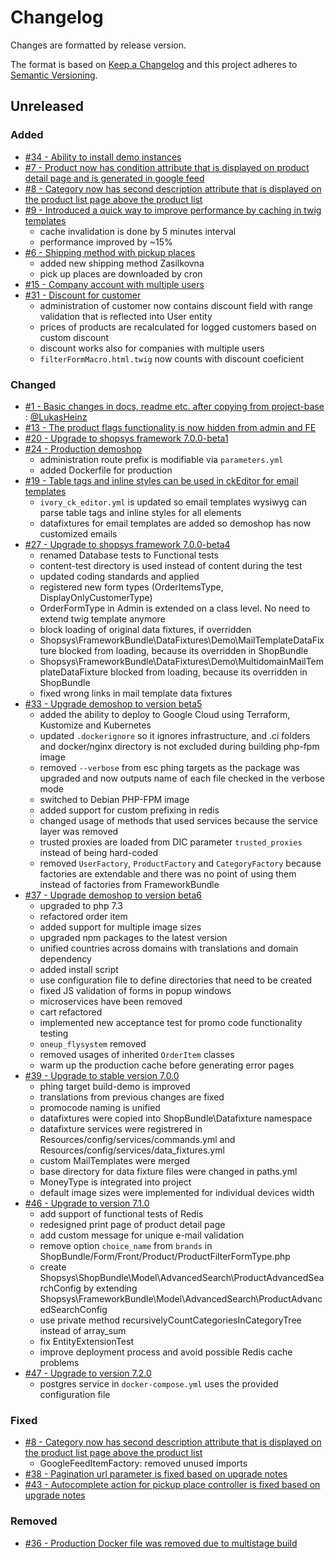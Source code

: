 # Changelog
Changes are formatted by release version.

The format is based on [Keep a Changelog](http://keepachangelog.com/en/1.0.0/)
and this project adheres to [Semantic Versioning](http://semver.org/spec/v2.0.0.html).

## Unreleased
### Added
- [#34 - Ability to install demo instances](https://github.com/shopsys/demoshop/pull/34)
- [#7 - Product now has condition attribute that is displayed on product detail page and is generated in google feed](https://github.com/shopsys/demoshop/pull/7)
- [#8 - Category now has second description attribute that is displayed on the product list page above the product list](https://github.com/shopsys/demoshop/pull/8)
- [#9 - Introduced a quick way to improve performance by caching in twig templates](https://github.com/shopsys/demoshop/pull/9)
    - cache invalidation is done by 5 minutes interval
    - performance improved by ~15%
- [#6 - Shipping method with pickup places](https://github.com/shopsys/demoshop/pull/6)
    - added new shipping method Zasilkovna
    - pick up places are downloaded by cron
- [#15 - Company account with multiple users](https://github.com/shopsys/demoshop/pull/15)
- [#31 - Discount for customer](https://github.com/shopsys/demoshop/pull/31)
    - administration of customer now contains discount field with range validation that is reflected into User entity
    - prices of products are recalculated for logged customers based on custom discount
    - discount works also for companies with multiple users
    - `filterFormMacro.html.twig` now counts with discount coeficient

### Changed
- [#1 - Basic changes in docs, readme etc. after copying from project-base](https://github.com/shopsys/demoshop/pull/1) : [@LukasHeinz]
- [#13 - The product flags functionality is now hidden from admin and FE](https://github.com/shopsys/demoshop/pull/13)
- [#20 - Upgrade to shopsys framework 7.0.0-beta1](https://github.com/shopsys/demoshop/pull/20)
- [#24 - Production demoshop](https://github.com/shopsys/demoshop/pull/24)
    - administration route prefix is modifiable via `parameters.yml`
    - added Dockerfile for production
- [#19 - Table tags and inline styles can be used in ckEditor for email templates](https://github.com/shopsys/demoshop/pull/19)
    - `ivory_ck_editor.yml` is updated so email templates wysiwyg can parse table tags and inline styles for all elements
    - datafixtures for email templates are added so demoshop has now customized emails
- [#27 - Upgrade to shopsys framework 7.0.0-beta4](https://github.com/shopsys/demoshop/pull/27)
    - renamed Database tests to Functional tests
    - content-test directory is used instead of content during the test
    - updated coding standards and applied
    - registered new form types (OrderItemsType, DisplayOnlyCustomerType)
    - OrderFormType in Admin is extended on a class level. No need to extend twig template anymore
    - block loading of original data fixtures, if overridden
    - Shopsys\FrameworkBundle\DataFixtures\Demo\MailTemplateDataFixture blocked from loading, because its overridden in ShopBundle 
    - Shopsys\FrameworkBundle\DataFixtures\Demo\MultidomainMailTemplateDataFixture blocked from loading, because its overridden in ShopBundle
    - fixed wrong links in mail template data fixtures
- [#33 - Upgrade demoshop to version beta5](https://github.com/shopsys/demoshop/pull/33)
    - added the ability to deploy to Google Cloud using Terraform, Kustomize and Kubernetes 
    - updated `.dockerignore` so it ignores infrastructure, and .ci folders and docker/nginx directory is not excluded during building php-fpm image
    - removed `--verbose` from esc phing targets as the package was upgraded and now outputs name of each file checked in the verbose mode
    - switched to Debian PHP-FPM image
    - added support for custom prefixing in redis
    - changed usage of methods that used services because the service layer was removed
    - trusted proxies are loaded from DIC parameter `trusted_proxies` instead of being hard-coded
    - removed `UserFactory`, `ProductFactory` and `CategoryFactory` because factories are extendable and there was no point of using them instead of factories from FrameworkBundle
- [#37 - Upgrade demoshop to version beta6](https://github.com/shopsys/demoshop/pull/37)
    - upgraded to php 7.3
    - refactored order item
    - added support for multiple image sizes
    - upgraded npm packages to the latest version
    - unified countries across domains with translations and domain dependency
    - added install script
    - use configuration file to define directories that need to be created 
    - fixed JS validation of forms in popup windows
    - microservices have been removed
    - cart refactored
    - implemented new acceptance test for promo code functionality testing
    - `oneup_flysystem` removed
    - removed usages of inherited `OrderItem` classes
    - warm up the production cache before generating error pages
- [#39 - Upgrade to stable version 7.0.0](https://github.com/shopsys/demoshop/pull/39)
    - phing target build-demo is improved
    - translations from previous changes are fixed
    - promocode naming is unified
    - datafixtures were copied into ShopBundle\Datafixture namespace
    - datafixture services were registrered in Resources/config/services/commands.yml and Resources/config/services/data_fixtures.yml
    - custom MailTemplates were merged
    - base directory for data fixture files were changed in paths.yml
    - MoneyType is integrated into project
    - default image sizes were implemented for individual devices width
- [#46 - Upgrade to version 7.1.0](https://github.com/shopsys/demoshop/pull/46)
    - add support of functional tests of Redis
    - redesigned print page of product detail page
    - add custom message for unique e-mail validation
    - remove option `choice_name` from `brands` in ShopBundle/Form/Front/Product/ProductFilterFormType.php
    - create Shopsys\ShopBundle\Model\AdvancedSearch\ProductAdvancedSearchConfig by extending Shopsys\FrameworkBundle\Model\AdvancedSearch\ProductAdvancedSearchConfig
    - use private method recursivelyCountCategoriesInCategoryTree instead of array_sum
    - fix EntityExtensionTest
    - improve deployment process and avoid possible Redis cache problems
- [#47 - Upgrade to version 7.2.0](https://github.com/shopsys/demoshop/pull/47)
    - postgres service in `docker-compose.yml` uses the provided configuration file

### Fixed
- [#8 - Category now has second description attribute that is displayed on the product list page above the product list](https://github.com/shopsys/demoshop/pull/8)
    - GoogleFeedItemFactory: removed unused imports
- [#38 - Pagination url parameter is fixed based on upgrade notes](https://github.com/shopsys/demoshop/pull/38)
- [#43 - Autocomplete action for pickup place controller is fixed based on upgrade notes](https://github.com/shopsys/demoshop/pull/43)

### Removed
- [#36 - Production Docker file was removed due to multistage build](https://github.com/shopsys/demoshop/pull/36)

[@LukasHeinz]:(https://github.com/LukasHeinz)
